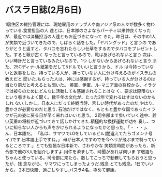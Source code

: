 # バスラ日誌(2月6日)

1居住区の維持管理には、現地雇用のアラブ人や南アジア系の人々が数多く物わっている.食堂担当の人
達とは、日本隊のさよならパーティ以来仲良くなったが、最近では済桶担当の人達ともお近づきになって
きた。昨日は、その中の1人が笑類で近づいてきたので、しばらく話をした。「ヤバングッド」と言うの
でありがとうと返すと、タバコを忘れたらしい仕草をするのでタバコをプレゼントした。すると鞦が古く
なったと言っているので、靴はあげられないと言う.次は、いい時計だと言っているみたいなので、1つ
しかないからあげられないと言う.また、25Cディナ-ル紙第をだして5ドルでいいと言うから、ドル
は今持っていないと返事をした。持っている人が、持っていない人に分け与えるのがイスラムの教えだと
聞いた.もらった人は、神には感謝するが、持っている人が分けるのは当たり前だと考えるとも聞いた。
英軍、伊軍、ル-マニア車の将校から、イラクでは被らのためにどんなに活動しても感謝されることはな
く、要求は際限ないという囈きもよく聞く。数千年の文化が、たった2年で変わるはすはないのかもしれ
ない.しかし、日本人にだって終戦当時、苦しい時代があったのだ,やはり、豊かさが必要なのだと思う.
石油だけではなく、もともと豊かな国であったイラクが元の姿に戻る日が早く来れはいいと思う。
2司令部まで歩いていく途中、若い英重の将校が近づいてきて話しかけてきた.積極的な換拶運動が功を
奏し、ついに知らない人からも声をかけられるようになったかと思った。「・
・・」、ん、日本語だ。
「私は、サマワでLOをしているビル(闇違えてたらゴメンナ号イ.)です.日本語上手ですね。」
母が日本人ですのでを今ヘリが飛ぶまで特っているところです.」とても監帳な日本新で、さわやかな
笑類言時間があったら、新令部で他の3人を紹介しますよ.用件を済まして、時聞があれば伺いま
す敬語もちゃんと使っている。司令部に来たら、数してこっちで動務してもらおうと思ったが、残
念ながら、サマワにってしまったようだ.残念.とても残念。1日でいいから。
2本日快贖、過ごしやすし.バスラ4名、極めて健康。
